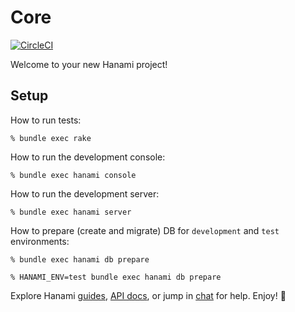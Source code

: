 # Core
[![CircleCI](https://circleci.com/gh/davydovanton/rubyjobs.dev/tree/master.svg?style=svg)](https://circleci.com/gh/davydovanton/rubyjobs.dev/tree/master)

Welcome to your new Hanami project!

## Setup

How to run tests:

```
% bundle exec rake
```

How to run the development console:

```
% bundle exec hanami console
```

How to run the development server:

```
% bundle exec hanami server
```

How to prepare (create and migrate) DB for `development` and `test` environments:

```
% bundle exec hanami db prepare

% HANAMI_ENV=test bundle exec hanami db prepare
```

Explore Hanami [guides](http://hanamirb.org/guides/), [API docs](http://docs.hanamirb.org/1.3.0.beta1/), or jump in [chat](http://chat.hanamirb.org) for help. Enjoy! 🌸
